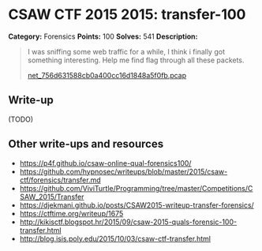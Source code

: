 # CSAW CTF 2015 2015: transfer-100

**Category:** Forensics
**Points:** 100
**Solves:** 541
**Description:**

> I was sniffing some web traffic for a while, I think i finally got something interesting. Help me find flag through all these packets.
>
> [net_756d631588cb0a400cc16d1848a5f0fb.pcap](net_756d631588cb0a400cc16d1848a5f0fb.pcap)
>
>


## Write-up

(TODO)

## Other write-ups and resources

* <https://p4f.github.io/csaw-online-qual-forensics100/>
* <https://github.com/hypnosec/writeups/blob/master/2015/csaw-ctf/forensics/transfer.md>
* <https://github.com/ViviTurtle/Programming/tree/master/Competitions/CSAW_2015/Transfer>
* <https://djekmani.github.io/posts/CSAW2015-writeup-transfer-forensics/>
* <https://ctftime.org/writeup/1675>
* <http://kikisctf.blogspot.hr/2015/09/csaw-2015-quals-forensic-100-transfer.html>
* <http://blog.isis.poly.edu/2015/10/03/csaw-ctf-transfer.html>
